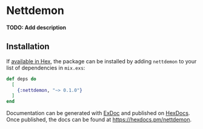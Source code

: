 # Nettdemon

**TODO: Add description**

## Installation

If [available in Hex](https://hex.pm/docs/publish), the package can be installed
by adding `nettdemon` to your list of dependencies in `mix.exs`:

```elixir
def deps do
  [
    {:nettdemon, "~> 0.1.0"}
  ]
end
```

Documentation can be generated with [ExDoc](https://github.com/elixir-lang/ex_doc)
and published on [HexDocs](https://hexdocs.pm). Once published, the docs can
be found at <https://hexdocs.pm/nettdemon>.

